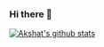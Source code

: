### Hi there 👋


[![Akshat's github stats](https://github-readme-stats.vercel.app/api?username=akshatd120)](https://github.com/akshatd120)

